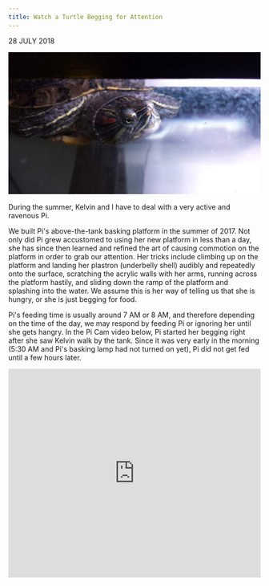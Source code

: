 ```yaml
---
title: Watch a Turtle Begging for Attention
---
```


28 JULY 2018

![Pi Face Over Water](/assets/imgs/20180705_223424-compressed.jpg)

During the summer, Kelvin and I have to deal with a very active and ravenous Pi.

We built Pi's above-the-tank basking platform in the summer of 2017. Not only did Pi grew accustomed to using her new platform in less than a day, she has since then learned and refined the art of causing commotion on the platform in order to grab our attention. Her tricks include climbing up on the platform and landing her plastron (underbelly shell) audibly and repeatedly onto the surface, scratching the acrylic walls with her arms, running across the platform hastily, and sliding down the ramp of the platform and splashing into the water. We assume this is her way of telling us that she is hungry, or she is just begging for food.

Pi's feeding time is usually around 7 AM or 8 AM, and therefore depending on the time of the day, we may respond by feeding Pi or ignoring her until she gets hangry. In the Pi Cam video below, Pi started her begging right after she saw Kelvin walk by the tank. Since it was very early in the morning (5:30 AM and Pi's basking lamp had not turned on yet), Pi did not get fed until a few hours later.

<iframe style="max-width:100%" width="740" height="416" src="https://www.youtube.com/embed/QQvqpVSvpIU" title="YouTube video player" frameborder="0" allow="accelerometer; autoplay; clipboard-write; encrypted-media; gyroscope; picture-in-picture" allowfullscreen></iframe>

